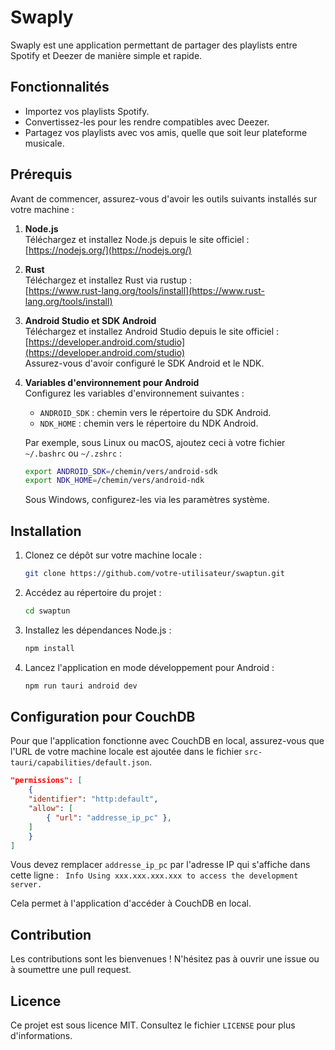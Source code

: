# Swaply

Swaply est une application permettant de partager des playlists entre Spotify et Deezer de manière simple et rapide.

## Fonctionnalités

- Importez vos playlists Spotify.
- Convertissez-les pour les rendre compatibles avec Deezer.
- Partagez vos playlists avec vos amis, quelle que soit leur plateforme musicale.

## Prérequis

Avant de commencer, assurez-vous d'avoir les outils suivants installés sur votre machine :

1. **Node.js**  
   Téléchargez et installez Node.js depuis le site officiel :  
   [https://nodejs.org/](https://nodejs.org/)

2. **Rust**  
   Téléchargez et installez Rust via rustup :  
   [https://www.rust-lang.org/tools/install](https://www.rust-lang.org/tools/install)

3. **Android Studio et SDK Android**  
   Téléchargez et installez Android Studio depuis le site officiel :  
   [https://developer.android.com/studio](https://developer.android.com/studio)  
   Assurez-vous d'avoir configuré le SDK Android et le NDK.

4. **Variables d'environnement pour Android**  
   Configurez les variables d'environnement suivantes :

   - `ANDROID_SDK` : chemin vers le répertoire du SDK Android.
   - `NDK_HOME` : chemin vers le répertoire du NDK Android.

   Par exemple, sous Linux ou macOS, ajoutez ceci à votre fichier `~/.bashrc` ou `~/.zshrc` :

   ```bash
   export ANDROID_SDK=/chemin/vers/android-sdk
   export NDK_HOME=/chemin/vers/android-ndk
   ```

   Sous Windows, configurez-les via les paramètres système.

## Installation

1. Clonez ce dépôt sur votre machine locale :

   ```bash
   git clone https://github.com/votre-utilisateur/swaptun.git
   ```

2. Accédez au répertoire du projet :

   ```bash
   cd swaptun
   ```

3. Installez les dépendances Node.js :

   ```bash
   npm install
   ```

4. Lancez l'application en mode développement pour Android :
   ```bash
   npm run tauri android dev
   ```

## Configuration pour CouchDB

Pour que l'application fonctionne avec CouchDB en local, assurez-vous que l'URL de votre machine locale est ajoutée dans le fichier `src-tauri/capabilities/default.json`.

```json
"permissions": [
    {
    "identifier": "http:default",
    "allow": [
        { "url": "addresse_ip_pc" },
    ]
    }
]
```

Vous devez remplacer `addresse_ip_pc` par l'adresse IP qui s'affiche dans cette ligne : ` Info Using xxx.xxx.xxx.xxx to access the development server.`

Cela permet à l'application d'accéder à CouchDB en local.

## Contribution

Les contributions sont les bienvenues ! N'hésitez pas à ouvrir une issue ou à soumettre une pull request.

## Licence

Ce projet est sous licence MIT. Consultez le fichier `LICENSE` pour plus d'informations.

